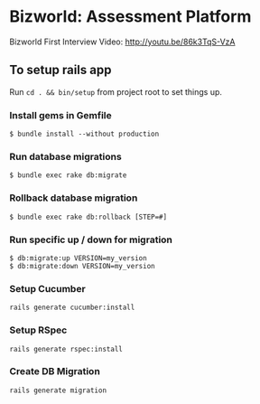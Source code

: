 Bizworld: Assessment Platform
===
Bizworld First Interview Video: http://youtu.be/86k3TqS-VzA

## To setup rails app
  Run ```cd . && bin/setup``` from project root to set things up.

### Install gems in Gemfile
`$ bundle install --without production`
### Run database migrations
`$ bundle exec rake db:migrate`
### Rollback database migration
`$ bundle exec rake db:rollback [STEP=#]`
### Run specific up / down for migration
```
$ db:migrate:up VERSION=my_version
$ db:migrate:down VERSION=my_version
```
### Setup Cucumber
`rails generate cucumber:install`
### Setup RSpec
`rails generate rspec:install`
### Create DB Migration
`rails generate migration`
